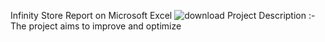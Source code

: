 Infinity Store Report on Microsoft Excel
![download](https://github.com/user-attachments/assets/125048fb-0b3c-40d6-ba80-8e15c2eaf736)
Project Description :-
The project aims to improve and optimize
